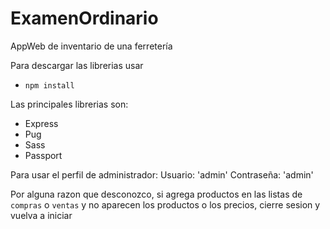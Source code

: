 # ExamenOrdinario
AppWeb de inventario de una ferretería

Para descargar las librerias usar
- `npm install`

Las principales librerias son:
- Express
- Pug
- Sass
- Passport

Para usar el perfil de administrador:
Usuario: 'admin'
Contraseña: 'admin'

Por alguna razon que desconozco, si agrega productos en las listas de `compras` o `ventas` y no aparecen los productos o los precios, cierre sesion y vuelva a iniciar
